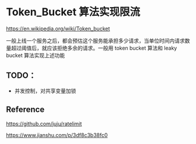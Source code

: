 # Token_Bucket 算法实现限流



https://en.wikipedia.org/wiki/Token_bucket

一般上线一个服务之后，都会预估这个服务能承担多少请求，当单位时间内请求数量超过阈值后，就应该拒绝多余的请求。一般用 token bucket 算法和 leaky bucket 算法实现上述功能



## TODO：

- 并发控制，对共享变量加锁

## Reference

https://github.com/juju/ratelimit

https://www.jianshu.com/p/3df8c3b38fc0

